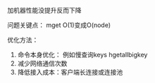 加机器性能没提升反而下降

问题关键点：
mget
O(1)变成O(node)

优化方法：
1. 命令本身优化： 例如慢查询keys hgetallbigkey
2. 减少网络通信次数
3. 降低接入成本：客户端长连接或连接池

